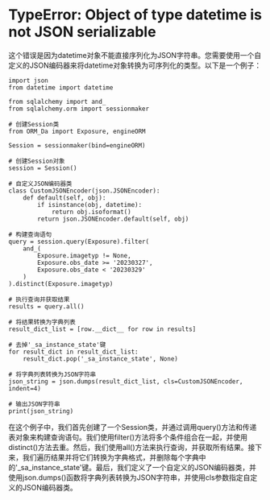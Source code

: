 # TypeError: Object of type datetime is not JSON serializable

这个错误是因为datetime对象不能直接序列化为JSON字符串。您需要使用一个自定义的JSON编码器来将datetime对象转换为可序列化的类型。以下是一个例子：

```
import json
from datetime import datetime

from sqlalchemy import and_
from sqlalchemy.orm import sessionmaker

# 创建Session类
from ORM_Da import Exposure, engineORM

Session = sessionmaker(bind=engineORM)

# 创建Session对象
session = Session()

# 自定义JSON编码器类
class CustomJSONEncoder(json.JSONEncoder):
    def default(self, obj):
        if isinstance(obj, datetime):
            return obj.isoformat()
        return json.JSONEncoder.default(self, obj)

# 构建查询语句
query = session.query(Exposure).filter(
    and_(
        Exposure.imagetyp != None,
        Exposure.obs_date >= '20230327',
        Exposure.obs_date < '20230329'
    )
).distinct(Exposure.imagetyp)

# 执行查询并获取结果
results = query.all()

# 将结果转换为字典列表
result_dict_list = [row.__dict__ for row in results]

# 去掉'_sa_instance_state'键
for result_dict in result_dict_list:
    result_dict.pop('_sa_instance_state', None)

# 将字典列表转换为JSON字符串
json_string = json.dumps(result_dict_list, cls=CustomJSONEncoder, indent=4)

# 输出JSON字符串
print(json_string)
```

在这个例子中，我们首先创建了一个Session类，并通过调用query()方法和传递表对象来构建查询语句。我们使用filter()方法将多个条件组合在一起，并使用distinct()方法去重。然后，我们使用all()方法来执行查询，并获取所有结果。接下来，我们遍历结果并将它们转换为字典格式，并删除每个字典中的'_sa_instance_state'键。最后，我们定义了一个自定义的JSON编码器类，并使用json.dumps()函数将字典列表转换为JSON字符串，并使用cls参数指定自定义的JSON编码器类。